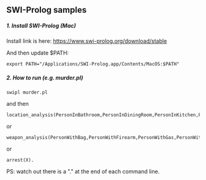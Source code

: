 ## SWI-Prolog samples

##### 1. Install SWI-Prolog (Mac)
Install link is here: https://www.swi-prolog.org/download/stable


And then update $PATH:
```
export PATH="/Applications/SWI-Prolog.app/Contents/MacOS:$PATH"
```


##### 2. How to run (e.g. murder.pl)
```
swipl murder.pl
```
and then
```
location_analysis(PersonInBathroom,PersonInDiningRoom,PersonInKitchen,PersonInLivingRoom,PersonInPantry,PersonInStudy).
```
or
```
weapon_analysis(PersonWithBag,PersonWithFirearm,PersonWithGas,PersonWithKnife,PersonWithPoison,PersonWithRope).
```

or
```
arrest(X).
```

PS: watch out there is a "." at the end of each command line.